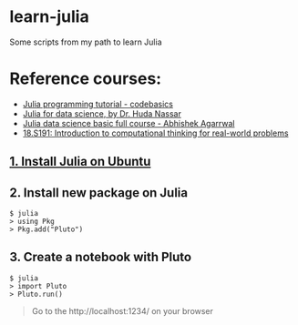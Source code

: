 # learn-julia
Some scripts from my path to learn Julia

# Reference courses:

* [Julia programming tutorial - codebasics](https://www.youtube.com/watch?v=cvnHHSK_O6E&list=PLeo1K3hjS3uvHr7N7j3GcMj48SdiTa_19&index=3)
* [Julia for data science, by Dr. Huda Nassar](https://www.youtube.com/watch?v=iG1dZBaxS-U&list=PLP8iPy9hna6QuDTt11Xxonnfal91JhqjO&index=2)
* [Julia data science basic full course - Abhishek Agarrwal](https://www.youtube.com/watch?v=lwj-1mclq0U&t=835s)
* [18.S191: Introduction to computational thinking for real-world problems](https://github.com/mitmath/18S191)

## [1. Install Julia on Ubuntu](https://danillolima.com/linux/instalando-julia-1-0-0-no-ubuntu-18-04/)

## 2. Install new package on Julia

```
$ julia
> using Pkg
> Pkg.add("Pluto")
```

## 3. Create a notebook with Pluto

```
$ julia
> import Pluto
> Pluto.run()
```

> Go to the http://localhost:1234/ on your browser